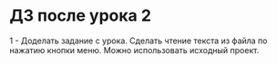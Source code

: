 # ДЗ после урока 2

1 - Доделать задание с урока. Сделать чтение текста из файла по нажатию кнопки меню. Можно использовать исходный проект.